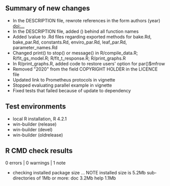 ## Summary of new changes

* In the DESCRIPTION file, rewrote references in the form authors (year) <doi:...>
* In the DESCRIPTION file, added () behind all function names
* Added \value to .Rd files regarding exported methods for bake.Rd, bake_par.Rd, constants.Rd, enviro_par.Rd, leaf_par.Rd, parameter_names.Rd
* Changed print() to stop() or message() in R/compile_data.R; R/fit_gs_model.R; R/fit_t_response.R; R/print_graphs.R
* In R/print_graphs.R, added code to restore users' option for par()$mfrow
* Removed "2020" from the field COPYRIGHT HOLDER in the LICENCE file
* Updated link to Prometheus protocols in vignette
* Stopped evaluating parallel example in vignette
* Fixed tests that failed because of update to dependency

## Test environments
* local R installation, R 4.2.1
* win-builder (release)
* win-builder (devel)
* win-builder (oldrelease)

## R CMD check results

0 errors | 0 warnings | 1 note

* checking installed package size ... NOTE
    installed size is  5.2Mb
    sub-directories of 1Mb or more:
      doc    3.2Mb
      help   1.1Mb
